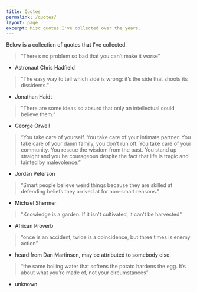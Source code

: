 ```yaml
---
title: Quotes
permalink: /quotes/
layout: page
excerpt: Misc quotes I've collected over the years.
---
```


Below is a collection of quotes that I've collected.

>“There’s no problem so bad that you can’t make it worse”
- Astronaut Chris Hadfield

>"The easy way to tell which side is wrong: it’s the side that shoots its dissidents."
- Jonathan Haidt

>"There are some ideas so absurd that only an intellectual could believe them.”
- George Orwell

>“You take care of yourself. You take care of your intimate partner. You take care of your damn family, you don’t run off. You take care of your community. You rescue the wisdom from the past. You stand up straight and you be courageous despite the fact that life is tragic and tainted by malevolence.” 
- Jordan Peterson

>“Smart people believe weird things because they are skilled at defending beliefs they arrived at for non-smart reasons.”
- Michael Shermer

>"Knowledge is a garden. If it isn't cultivated, it can't be harvested" 
- African Proverb

>“once is an accident, twice is a coincidence, but three times is enemy action” 
- heard from Dan Martinson, may be attributed to somebody else.

>“the same boiling water that softens the potato hardens the egg. It’s about what you’re made of, not your circumstances”
- unknown